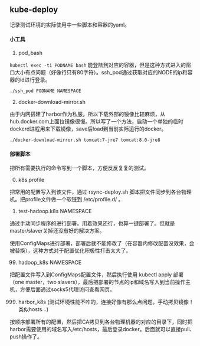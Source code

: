 ## kube-deploy

记录测试环境的实际使用中一些脚本和容器的yaml。

#### 小工具

1. pod_bash

`kubectl exec -ti PODNAME bash` 能登陆到对应的容器，但是这种方式进入的窗口大小有点问题（好像行只有80字符）。ssh_pod通过获取对应的NODE的ip和容器的id进行登录。

```
./ssh_pod PODNAME NAMESPACE
```

2. docker-download-mirror.sh

由于内网搭建了harbor作为私服，所以下载外部的镜像比较麻烦，从hub.docker.com上面拉镜像很慢。所以写了一个方法，启动一个单独的临时dockerd进程用来下载镜像，save后load到当前实际运行的docker。

```
./docker-download-mirror.sh tomcat:7-jre7 tomcat:8.0-jre8
```


#### 部署脚本

把所有需要执行的命令写到一个脚本，方便反反复复的测试。

0. k8s.profile

把常用的配置写入到该文件，通过 rsync-deploy.sh 脚本把文件同步到各台物理机。把profile文件做一个软链到 /etc/profile.d/ 。

1. test-hadoop.k8s NAMESPACE

通过手动同步程序的进行部署。用着效果还行，也算一键部署了。但就是master/slaver关掉还没有好的解决方案。

使用ConfigMaps进行部署，部署后就不能修改了（在容器内修改配置没效果，会被替换），这种方式对于配置优化积极性打击太大了。

99. hadoop_k8s NAMESPACE

把配置文件写入到ConfigMaps配置文件，然后执行使用 kubectl apply 部署（one master，two slavers），最后把部署的节点的ip和域名写入到当前操作主机，方便后面通过socks5代理访问查看网页。


999. harbor_k8s (测试环境性能不咋的，连接好像有那么点问题。手动拷贝镜像！类似hosts...)

按顺序部署所有的配置，然后把CA拷贝到各台物理机器的对应的目录下，同时把harbor需要使用的域名写入/etc/hosts，最后登录docker。后面就可以直接pull、push操作了。
